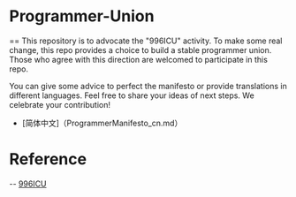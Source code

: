 # Programmer-Union
==
This repository is to advocate the "996ICU" activity. To make some real change, this repo provides a choice to build a stable programmer union. Those who agree with this direction are welcomed to participate in this repo.

You can give some advice to perfect the manifesto or provide translations in different languages. Feel free to share your ideas of next steps. We celebrate your contribution!

* [简体中文]（ProgrammerManifesto_cn.md）
# Reference
--
[996ICU](https://github.com/996icu/996.ICU)
